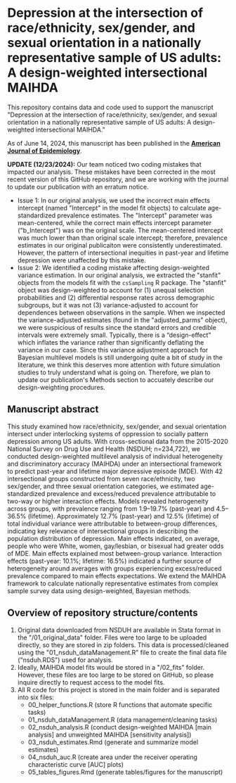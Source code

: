 # Depression at the intersection of race/ethnicity, sex/gender, and sexual orientation in a nationally representative sample of US adults: A design-weighted intersectional MAIHDA
This repository contains data and code used to support the manuscript "Depression at the intersection of race/ethnicity, sex/gender, and sexual orientation in a nationally representative sample of US adults: A design-weighted intersectional MAIHDA."

As of June 14, 2024, this manuscript has been published in the **[American Journal of Epidemiology](https://academic.oup.com/aje/advance-article/doi/10.1093/aje/kwae121/7693604?utm_source=authortollfreelink&utm_campaign=aje&utm_medium=email&guestAccessKey=6aeb2470-7617-41eb-9529-5ab0bbfb3804)**. 

**UPDATE (12/23/2024):** Our team noticed two coding mistakes that impacted our analysis. These mistakes have been corrected in the most recent version of this GitHub repository, and we are working with the journal to update our publication with an erratum notice.
   * Issue 1: In our original analysis, we used the incorrect main effects intercept (named "Intercept" in the model fit objects) to calculate age-standardized prevalence estimates. The "Intercept" parameter was mean-centered, while the correct main effects intercept parameter ("b_Intercept") was on the original scale. The mean-centered intercept was much lower than than original scale intercept; therefore, prevalence estimates in our original publicaiton were consistently underestimated. However, the pattern of intersectional inequities in past-year and lifetime depression were unaffected by this mistake.
   * Issue 2: We identified a coding mistake affecting design-weighted variance estimation. In our original analysis, we extracted the "stanfit" objects from the models fit with the `csSampling` R package. The "stanfit" object was design-weighted to account for (1) unequal selection probabilities and (2) differential response rates across demographic subgroups, but it was not (3) variance-adjusted to account for dependences between observations in the sample. When we inspected the variance-adjusted estimates (found in the "adjusted_parms" object), we were suspicious of results since the standard errors and credible intervals were extremely small. Typically, there is a “design-effect” which inflates the variance rather than significantly deflating the variance in our case. Since this variance adjustment approach for Bayesian multilevel models is still undergoing quite a bit of study in the literature, we think this deserves more attention with future simulation studies to truly understand what is going on. Therefore, we plan to update our publication's Methods section to accuately describe our design-weighting procedures.

## Manuscript abstract

This study examined how race/ethnicity, sex/gender, and sexual orientation intersect under interlocking systems of oppression to socially pattern depression among US adults. With cross-sectional data from the 2015-2020 National Survey on Drug Use and Health (NSDUH; n=234,722), we conducted design-weighted multilevel analysis of individual heterogeneity and discriminatory accuracy (MAIHDA) under an intersectional framework to predict past-year and lifetime major depressive episode (MDE). With 42 intersectional groups constructed from seven race/ethnicity, two sex/gender, and three sexual orientation categories, we estimated age-standardized prevalence and excess/reduced prevalence attributable to two-way or higher interaction effects. Models revealed heterogeneity across groups, with prevalence ranging from 1.9–19.7% (past-year) and 4.5–36.5% (lifetime). Approximately 12.7% (past-year) and 12.5% (lifetime) of total individual variance were attributable to between-group differences, indicating key relevance of intersectional groups in describing the population distribution of depression. Main effects indicated, on average, people who were White, women, gay/lesbian, or bisexual had greater odds of MDE. Main effects explained most between-group variance. Interaction effects (past-year: 10.1%; lifetime: 16.5%) indicated a further source of heterogeneity around averages with groups experiencing excess/reduced prevalence compared to main effects expectations. We extend the MAIHDA framework to calculate nationally representative estimates from complex sample survey data using design-weighted, Bayesian methods.

## Overview of repository structure/contents

1. Original data downloaded from NSDUH are available in Stata format in the "/01_original_data" folder. Files were too large to be uploaded directly, so they are stored in zip folders. This data is processed/cleaned using the "01_nsduh_dataManagement.R" file to create the final data file ("nsduh.RDS") used for analysis.
2. Ideally, MAIHDA model fits would be stored in a "/02_fits" folder. However, these files are too large to be stored on GitHub, so please inquire directly to request access to the model fits.
3. All R code for this project is stored in the main folder and is separated into six files:
    * 00_helper_functions.R (store R functions that automate specific tasks)
    * 01_nsduh_dataManagement.R (data management/cleaning tasks)
    * 02_nsduh_analysis.R (conduct design-weighted MAIHDA [main analysis] and unweighted MAIHDA [sensitivity analysis])
    * 03_nsduh_estimates.Rmd (generate and summarize model estimates)
    * 04_nsduh_auc.R (create area under the receiver operating characteristic curve [AUC] plots)
    * 05_tables_figures.Rmd (generate tables/figures for the manuscript)
